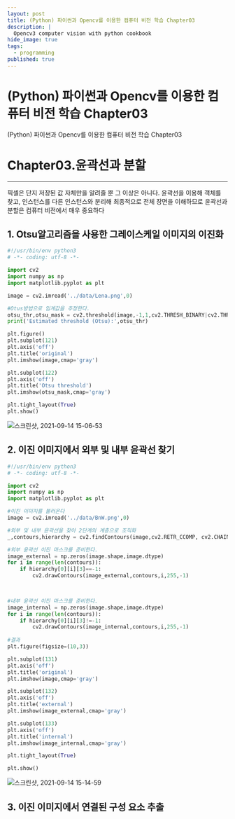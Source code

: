 ```yaml
---
layout: post
title: (Python) 파이썬과 Opencv를 이용한 컴퓨터 비전 학습 Chapter03
description: |
  Opencv3 computer vision with python cookbook
hide_image: true
tags:
  - programming
published: true
---
```


# (Python) 파이썬과 Opencv를 이용한 컴퓨터 비전 학습 Chapter03

(Python) 파이썬과 Opencv를 이용한 컴퓨터 비전 학습 Chapter03

# Chapter03.윤곽선과 분할
* * *
픽셀은 단지 저장된 값 자체만을 알려줄 뿐 그 이상은 아니다. 윤곽선을 이용해 객체를 찾고, 인스턴스를 다른 인스턴스와 분리해 최종적으로 전체 장면을 이해하므로 윤곽선과 분할은 컴퓨터 비전에서 매우 중요하다

## 1. Otsu알고리즘을 사용한 그레이스케일 이미지의 이진화
```py
#!/usr/bin/env python3
# -*- coding: utf-8 -*-

import cv2
import numpy as np
import matplotlib.pyplot as plt

image = cv2.imread('../data/Lena.png',0)

#Otus방법으로 임계값을 추정한다.
otsu_thr,otsu_mask = cv2.threshold(image,-1,1,cv2.THRESH_BINARY|cv2.THRESH_OTSU)
print('Estimated threshold (Otsu):',otsu_thr)

plt.figure()
plt.subplot(121)
plt.axis('off')
plt.title('original')
plt.imshow(image,cmap='gray')

plt.subplot(122)
plt.axis('off')
plt.title('Otsu threshold')
plt.imshow(otsu_mask,cmap='gray')

plt.tight_layout(True)
plt.show()
```

![스크린샷, 2021-09-14 15-06-53](https://user-images.githubusercontent.com/69246778/133203883-825741f1-ccc5-4a3f-bf69-50b9a41583ea.png)


## 2. 이진 이미지에서 외부 및 내부 윤곽선 찾기
```py
#!/usr/bin/env python3
# -*- coding: utf-8 -*-

import cv2
import numpy as np
import matplotlib.pyplot as plt

#이진 이미지를 불러온다
image = cv2.imread('../data/BnW.png',0)

#외부 및 내부 윤곽선을 찾아 2단계의 계층으로 조직화
_,contours,hierarchy = cv2.findContours(image,cv2.RETR_CCOMP, cv2.CHAIN_APPROX_SIMPLE)

#외부 윤곽선 이진 마스크를 준비한다.
image_external = np.zeros(image.shape,image.dtype)
for i in range(len(contours)):
    if hierarchy[0][i][3]==-1:
        cv2.drawContours(image_external,contours,i,255,-1)
        


#내부 윤곽선 이진 마스크를 준비한다.
image_internal = np.zeros(image.shape,image.dtype)
for i in range(len(contours)):
    if hierarchy[0][i][3]!=-1:
        cv2.drawContours(image_internal,contours,i,255,-1)
        
#결과
plt.figure(figsize=(10,3))

plt.subplot(131)
plt.axis('off')
plt.title('original')
plt.imshow(image,cmap='gray')

plt.subplot(132)
plt.axis('off')
plt.title('external')
plt.imshow(image_external,cmap='gray')

plt.subplot(133)
plt.axis('off')
plt.title('internal')
plt.imshow(image_internal,cmap='gray')

plt.tight_layout(True)

plt.show()
```
![스크린샷, 2021-09-14 15-14-59](https://user-images.githubusercontent.com/69246778/133204781-a6d30da5-3cf9-4eff-bd17-5862c3b8be88.png)

## 3. 이진 이미지에서 연결된 구성 요소 추출
```py

```
